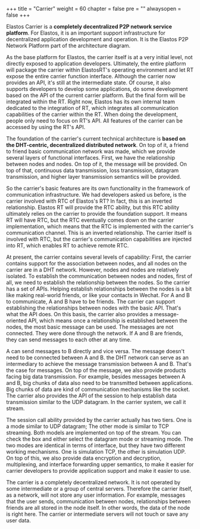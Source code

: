 +++
title = "Carrier"
weight = 60
chapter = false
pre = ""
alwaysopen = false
+++

Elastos Carrier is a **completely decentralized P2P network service platform**. For Elastos, it is an important support infrastructure for decentralized application development and operation. It is the Elastos P2P Network Platform part of the architecture diagram.

As the base platform for Elastos, the carrier itself is at a very initial level, not directly exposed to application developers. Ultimately, the entire platform will package the carrier within ElastosRT's operating environment and let RT expose the entire carrier function interface. Although the carrier now provides an API, it's still at the intermediate state. Of course, it also supports developers to develop some applications, do some development based on the API of the current carrier platform. But the final form will be integrated within the RT. Right now, Elastos has its own internal team dedicated to the integration of RT, which integrates all communication capabilities of the carrier within the RT. When doing the development, people only need to focus on RT's API. All features of the carrier can be accessed by using the RT's API.

The foundation of the carrier's current technical architecture is **based on the DHT-centric, decentralized distributed network**. On top of it, a friend to friend basic communication network was made, which we provide several layers of functional interfaces. First, we have the relationship between nodes and nodes. On top of it, the message will be provided. On top of that, continuous data transmission, loss transmission, datagram transmission, and higher layer transmission semantics will be provided.

So the carrier's basic features are its own functionality in the framework of communication infrastructure. We had developers asked us before, is the carrier involved with RTC of Elastos's RT? In fact, this is an inverted relationship. Elastos RT will provide the RTC ability, but this RTC ability ultimately relies on the carrier to provide the foundation support. It means RT will have RTC, but the RTC eventually comes down on the carrier implementation, which means that the RTC is implemented with the carrier's communication channel. This is an inverted relationship. The carrier itself is involved with RTC, but the carrier's communication capabilities are injected into RT, which enables RT to achieve remote RTC.

At present, the carrier contains several levels of capability: First, the carrier contains support for the association between nodes, and all nodes on the carrier are in a DHT network. However, nodes and nodes are relatively isolated. To establish the communication between nodes and nodes, first of all, we need to establish the relationship between the nodes. So the carrier has a set of APIs. Helping establish relationships between the nodes is a bit like making real-world friends, or like your contacts in Wechat. For A and B to communicate, A and B have to be friends. The carrier can support establishing the relationships between nodes with the basic API. That's what the API does. On this basis, the carrier also provides a message-oriented API, which means once a relationship is established between the nodes, the most basic message can be used. The messages are not connected. They were done through the network. If A and B are friends, they can send messages to each other at any time.

A can send messages to B directly and vice versa. The message doesn't need to be connected between A and B. the DHT network can serve as an intermediary to achieve the message transmission between A and B. That's the case for messages. On top of the message, we also provide products facing big data transmission. For example, besides messages between A and B, big chunks of data also need to be transmitted between applications. Big chunks of data are kind of communication mechanisms like the socket. The carrier also provides the API of the session to help establish data transmission similar to the UDP datagram. In the carrier system, we call it stream.

The session call ability provided by the carrier actually has two tiers. One is a mode similar to UDP datagram; The other mode is similar to TCP streaming. Both models are implemented on top of the stream. You can check the box and either select the datagram mode or streaming mode. The two modes are identical in terms of interface, but they have two different working mechanisms. One is simulation TCP, the other is simulation UDP. On top of this, we also provide data encryption and decryption, multiplexing, and interface forwarding upper semantics, to make it easier for carrier developers to provide application support and make it easier to use.

The carrier is a completely decentralized network. It is not operated by some intermediate or a group of central servers. Therefore the carrier itself, as a network, will not store any user information. For example, messages that the user sends, communication between nodes, relationships between friends are all stored in the node itself. In other words, the data of the node is right here. The carrier or intermediate servers will not touch or save any user data.